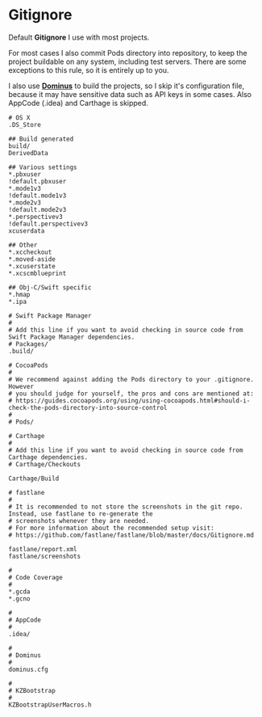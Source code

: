 # Gitignore

Default **Gitignore** I use with most projects.

For most cases I also commit Pods directory into repository, to keep the project buildable on any system, including test servers. There are some exceptions to this rule, so it is entirely up to you.

I also use [**Dominus**](https://github.com/Legoless/Dominus) to build the projects, so I skip it's configuration file, because it may have sensitive data such as API keys in some cases. Also AppCode (.idea) and Carthage is skipped.

```
# OS X
.DS_Store

## Build generated
build/
DerivedData

## Various settings
*.pbxuser
!default.pbxuser
*.mode1v3
!default.mode1v3
*.mode2v3
!default.mode2v3
*.perspectivev3
!default.perspectivev3
xcuserdata

## Other
*.xccheckout
*.moved-aside
*.xcuserstate
*.xcscmblueprint

## Obj-C/Swift specific
*.hmap
*.ipa

# Swift Package Manager
#
# Add this line if you want to avoid checking in source code from Swift Package Manager dependencies.
# Packages/
.build/

# CocoaPods
#
# We recommend against adding the Pods directory to your .gitignore. However
# you should judge for yourself, the pros and cons are mentioned at:
# https://guides.cocoapods.org/using/using-cocoapods.html#should-i-check-the-pods-directory-into-source-control
#
# Pods/

# Carthage
#
# Add this line if you want to avoid checking in source code from Carthage dependencies.
# Carthage/Checkouts

Carthage/Build

# fastlane
#
# It is recommended to not store the screenshots in the git repo. Instead, use fastlane to re-generate the 
# screenshots whenever they are needed.
# For more information about the recommended setup visit:
# https://github.com/fastlane/fastlane/blob/master/docs/Gitignore.md

fastlane/report.xml
fastlane/screenshots

#
# Code Coverage
#
*.gcda
*.gcno

#
# AppCode
#
.idea/

#
# Dominus
#
dominus.cfg

#
# KZBootstrap
#
KZBootstrapUserMacros.h
```
